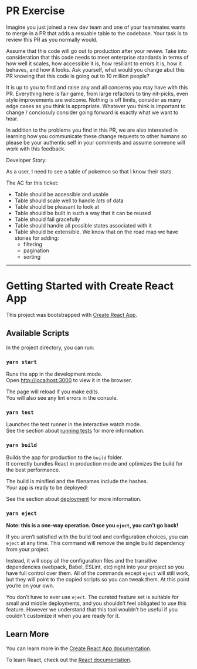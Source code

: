 # PR Exercise

Imagine you just joined a new dev team and one of your teammates wants to merge in a PR that adds a resuable table to the codebase. Your task is to review this PR as you normally would.

Assume that this code will go out to production after your review. Take into consideration that this code needs to meet enterprise standards in terms of how well it scales, how accessible it is, how resiliant to errors it is, how it behaves, and how it looks. Ask yourself, what would you change abut this PR knowing that this code is going out to 10 million people?  

It is up to you to find and raise any and all concerns you may have with this PR. Everything here is fair game, from large refactors to tiny nit-picks, even style improvements are welcome. Nothing is off limits, consider as many edge cases as you think is appropriate. Whatever you think is important to change / conciosuly consider going forward is exactly what we want to hear.  

In addition to the problems you find in this PR, we are also interested in learning how you communicate these change requests to other humans so please be your authentic self in your comments and assume someone will work with this feedback. 

Developer Story:

As a user, I need to see a table of pokemon so that I know their stats.

The AC for this ticket:

- Table should be accessible and usable
- Table should scale well to handle *lots* of data
- Table should be pleasant to look at
- Table should be built in such a way that it can be reused 
- Table should fail gracefully
- Table should handle all possible states associated with it
- Table should be extensible. We know that on the road map we have stories for adding:
    - filtering
    - pagination
    - sorting


-----

# Getting Started with Create React App

This project was bootstrapped with [Create React App](https://github.com/facebook/create-react-app).

## Available Scripts

In the project directory, you can run:

### `yarn start`

Runs the app in the development mode.\
Open [http://localhost:3000](http://localhost:3000) to view it in the browser.

The page will reload if you make edits.\
You will also see any lint errors in the console.

### `yarn test`

Launches the test runner in the interactive watch mode.\
See the section about [running tests](https://facebook.github.io/create-react-app/docs/running-tests) for more information.

### `yarn build`

Builds the app for production to the `build` folder.\
It correctly bundles React in production mode and optimizes the build for the best performance.

The build is minified and the filenames include the hashes.\
Your app is ready to be deployed!

See the section about [deployment](https://facebook.github.io/create-react-app/docs/deployment) for more information.

### `yarn eject`

**Note: this is a one-way operation. Once you `eject`, you can’t go back!**

If you aren’t satisfied with the build tool and configuration choices, you can `eject` at any time. This command will remove the single build dependency from your project.

Instead, it will copy all the configuration files and the transitive dependencies (webpack, Babel, ESLint, etc) right into your project so you have full control over them. All of the commands except `eject` will still work, but they will point to the copied scripts so you can tweak them. At this point you’re on your own.

You don’t have to ever use `eject`. The curated feature set is suitable for small and middle deployments, and you shouldn’t feel obligated to use this feature. However we understand that this tool wouldn’t be useful if you couldn’t customize it when you are ready for it.

## Learn More

You can learn more in the [Create React App documentation](https://facebook.github.io/create-react-app/docs/getting-started).

To learn React, check out the [React documentation](https://reactjs.org/).
